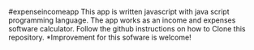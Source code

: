 #expenseincomeapp
This app  is written  javascript with java script programming language.
The app works as an income and expenses software calculator.
Follow the github instructions on how to Clone this repository. 
*Improvement for this sofware is welcome!
